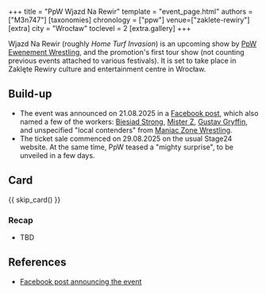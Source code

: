 +++
title = "PpW Wjazd Na Rewir"
template = "event_page.html"
authors = ["M3n747"]
[taxonomies]
chronology = ["ppw"]
venue=["zaklete-rewiry"]
[extra]
city = "Wrocław"
toclevel = 2
[extra.gallery]
+++

Wjazd Na Rewir (roughly _Home Turf Invasion_) is an upcoming show by [PpW Ewenement Wrestling](@/o/ppw.md), and the promotion's first tour show (not counting previous events attached to various festivals). It is set to take place in Zaklęte Rewiry culture and entertainment centre in Wrocław.

## Build-up

* The event was announced on 21.08.2025 in a [Facebook post][w-breslau-bedziem], which also named a few of the workers: [Biesiad Strong](@/w/biesiad.md), [Mister Z](@/w/mister-z.md), [Gustav Gryffin](@/w/gustav-gryffin.md), and unspecified "local contenders" from [Maniac Zone Wrestling](@/o/mzw.md).
* The ticket sale commenced on 29.08.2025 on the usual Stage24 website. At the same time, PpW teased a "mighty surprise", to be unveiled in a few days.

## Card

{{ skip_card() }}

### Recap

* TBD

## References

* [Facebook post announcing the event][w-breslau-bedziem]

[w-breslau-bedziem]: https://www.facebook.com/photo/?fbid=1331239525673103&set=a.499910772139320
